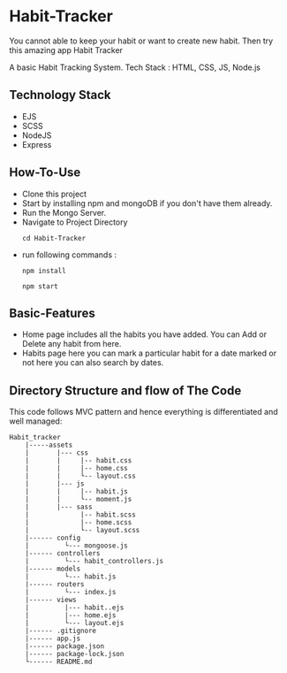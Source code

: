 ﻿# Habit-Tracker
You cannot able to keep your habit or want to create new habit.
Then try this amazing app Habit Tracker

A basic Habit Tracking System. Tech Stack : HTML, CSS, JS, Node.js



## Technology Stack
- EJS
- SCSS
- NodeJS
- Express

## How-To-Use

- Clone this project
- Start by installing npm and mongoDB if you don't have them already.
- Run the Mongo Server.
- Navigate to Project Directory
    ```
    cd Habit-Tracker
    ```
- run following commands :
    ```
    npm install 
    ```
    ```
    npm start
    ```
## Basic-Features
- Home page includes all the habits you have added. You can Add or Delete any habit from here.
- Habits page here you can mark a particular habit for a date marked or not here you can also search by dates.
   
## Directory Structure and flow of The Code
This code follows MVC pattern and hence everything is differentiated and well managed:

    Habit_tracker
        |-----assets
        |       |--- css
        |       |     |-- habit.css
        |       |     |-- home.css
        |       |     └-- layout.css
        |       |--- js
        |       |     |-- habit.js
        |       |     └-- moment.js
        |       |--- sass
        |             |-- habit.scss
        |             |-- home.scss
        |             └-- layout.scss
        |------ config
        |         └--- mongoose.js
        |------ controllers
        |         └--- habit_controllers.js
        |------ models
        |         └--- habit.js
        |------ routers
        |         └--- index.js
        |------ views
        |         |--- habit..ejs
        |         |--- home.ejs
        |         └--- layout.ejs
        |------ .gitignore
        |------ app.js
        |------ package.json
        |------ package-lock.json
        └------ README.md


